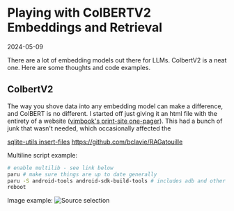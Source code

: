 # Playing with ColBERTV2 Embeddings and Retrieval

<time id="post-date">2024-05-09</time>

<p id="post-excerpt">
  There are a lot of embedding models out there for LLMs.
  ColbertV2 is a neat one.
  Here are some thoughts and code examples.
</p>

## ColbertV2

The way you shove data into any embedding model can make a difference,
and ColBERT is no different.
I started off just giving it an html file 
with the entirety of a website ([vimbook's print-site one-pager](https://www.vim-book.org/print_page/)).
This had a bunch of junk that wasn't needed, 
which occasionally affected the 

[sqlite-utils insert-files](https://sqlite-utils.datasette.io/en/stable/cli.html#id43)
https://github.com/bclavie/RAGatouille

Multiline script example:

```sh
# enable multilib - see link below
paru # make sure things are up to date generally
paru -S android-tools android-sdk-build-tools # includes adb and other goodies
reboot
```

Image example: ![Source selection](/images/ncmpcpp-mopidy-selector.png)

